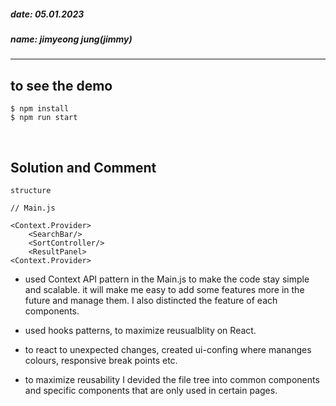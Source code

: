 ##### date: 05.01.2023

##### name: jimyeong jung(jimmy)

---

## to see the demo

```
$ npm install
$ npm run start

```

<br/>

## Solution and Comment

```
structure

// Main.js

<Context.Provider>
    <SearchBar/>
    <SortController/>
    <ResultPanel>
<Context.Provider>

```

- used Context API pattern in the Main.js to make the code stay simple and scalable. it will make me easy to add some features more in the future and manage them. I also distincted the feature of each components.

- used hooks patterns, to maximize reusualblity on React.

- to react to unexpected changes, created ui-confing where mananges colours, responsive break points etc.

- to maximize reusability I devided the file tree into common components and specific components that are only used in certain pages.
